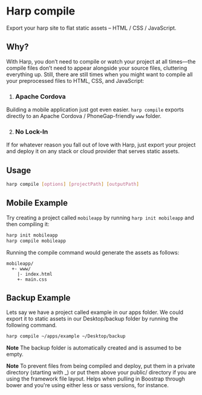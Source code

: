 # Harp compile

Export your harp site to flat static assets &ndash; HTML / CSS / JavaScript.

## Why?

With Harp, you don’t need to compile or watch your project at all times—the compile files don’t need to appear alongside your source files, cluttering everything up. Still, there are still times when you might want to compile all your preprocessed files to HTML, CSS, and JavaScript:

1. ### Apache Cordova
    
  Building a mobile application just got even easier. `harp compile` exports directly to an Apache Cordova / PhoneGap-friendly `www` folder.

2. ### No Lock-In

  If for whatever reason you fall out of love with Harp, just export your project and deploy it on any stack or cloud provider that serves static assets.

## Usage

```sh
harp compile [options] [projectPath] [outputPath]
```

## Mobile Example

Try creating a project called `mobileapp` by running `harp init mobileapp` and then compiling it:

```sh
harp init mobileapp
harp compile mobileapp
```

Running the compile command would generate the assets as follows:

```
mobileapp/
  +- www/
    |- index.html
    +- main.css
```

## Backup Example

Lets say we have a project called example in our apps folder. We could export it to static assets in our Desktop/backup folder by running the following command.

```sh
harp compile ~/apps/example ~/Desktop/backup
```

**Note** The backup folder is automatically created and is assumed to be empty.

**Note** To prevent files from being compiled and deploy, put them in a private directory (starting with _) or put them above your public/ directory if you are using the framework file layout. Helps when pulling in Boostrap through bower and you're using either less or sass versions, for instance.




